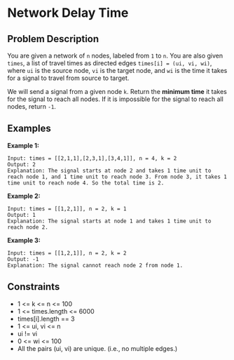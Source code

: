 # Network Delay Time

## Problem Description

You are given a network of `n` nodes, labeled from `1` to `n`. You are also given `times`, a list of travel times as directed edges `times[i] = (ui, vi, wi)`, where `ui` is the source node, `vi` is the target node, and `wi` is the time it takes for a signal to travel from source to target.

We will send a signal from a given node `k`. Return the **minimum time** it takes for the signal to reach all nodes. If it is impossible for the signal to reach all nodes, return `-1`.

## Examples

**Example 1:**
```
Input: times = [[2,1,1],[2,3,1],[3,4,1]], n = 4, k = 2
Output: 2
Explanation: The signal starts at node 2 and takes 1 time unit to reach node 1, and 1 time unit to reach node 3. From node 3, it takes 1 time unit to reach node 4. So the total time is 2.
```

**Example 2:**
```
Input: times = [[1,2,1]], n = 2, k = 1
Output: 1
Explanation: The signal starts at node 1 and takes 1 time unit to reach node 2.
```

**Example 3:**
```
Input: times = [[1,2,1]], n = 2, k = 2
Output: -1
Explanation: The signal cannot reach node 2 from node 1.
```

## Constraints

- 1 <= k <= n <= 100
- 1 <= times.length <= 6000
- times[i].length == 3
- 1 <= ui, vi <= n
- ui != vi
- 0 <= wi <= 100
- All the pairs (ui, vi) are unique. (i.e., no multiple edges.)
